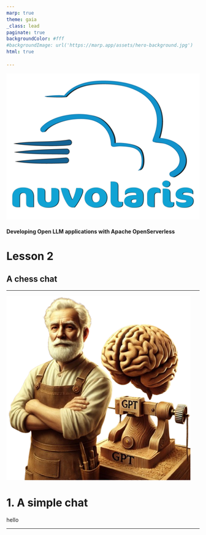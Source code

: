 ```yaml
---
marp: true
theme: gaia
_class: lead
paginate: true
backgroundColor: #fff
#backgroundImage: url('https://marp.app/assets/hero-background.jpg')
html: true

---
```

![bg left:50% 70%](./logo-full-transparent.png)

#### Developing Open LLM applications with Apache OpenServerless 

# Lesson 2
## A chess chat


---
![bg left:50% 80%](./mastrogpt.png)

# 1. A simple chat

hello

---
